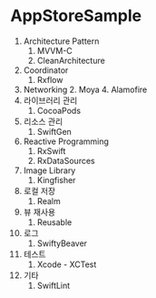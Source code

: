 # AppStoreSample

1. Architecture Pattern
    1. MVVM-C 
    2. CleanArchitecture
2. Coordinator
    1. Rxflow
3. Networking
    2. Moya
    4. Alamofire 
4. 라이브러리 관리
    1. CocoaPods
5. 리소스 관리
    1. SwiftGen
6. Reactive Programming
    1. RxSwift
    2. RxDataSources
7. Image Library
    1. Kingfisher
8. 로컬 저장
    1. Realm
9. 뷰 재사용
    1. Reusable
10. 로그
    1. SwiftyBeaver
11. 테스트
    1. Xcode - XCTest
12. 기타
    1. SwiftLint
